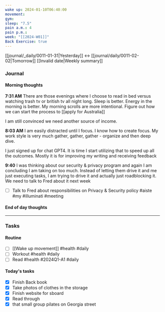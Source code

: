 ```yaml
---
wake up: 2024-01-10T06:40:00
movement: 
gym: 
sleep: "7.5"
pain a.m.: 4
pain p.m.: 
week: "[[2024-W01]]"
Back Exercise: true
---
```

[[journal/_daily/0011-01-31|Yesterday]] <-> [[journal/daily/0011-02-02|Tomorrow]]
[[Invalid date|Weekly summary]]
### Journal
#### Morning thoughts

**7:31 AM**
There are those evenings where I choose to read in bed versus watching trash tv or british tv all night long. 
Sleep is better. Energy in the morning is better. 
My morning scrolls are more intentional. 
Figure out how we can start the process to [[apply for Australia]]

I am still convinced we need another source of income. 

**8:03 AM** 
I am easily distracted until I focus. I know how to create focus. 
My work style is very much gather, gather, gather - organize and then deep dive. 

I just signed up for chat GPT4. 
It is time I start utilizing that to speed up all the outcomes. Mostly it is for improving my writing and receiving feedback

**9:40**
I was thinking about our security & privacy program and again I am concluding I am taking on too much. Instead of letting them drive it and me just executing tasks, I am trying to drive it and actually just roadblocking it.
We need to talk to Fred about it next week
- [ ] Talk to Fred about responsibilities on Privacy & Security policy #aiste #my #illuminati #meeting

#### End of day thoughts




-----
### Tasks 

#### Routine

- [ ] [[Wake up movement]] #health #daily
- [ ] Workout #health #daily 
- [ ] Read #health #2024Q1-A1 #daily

#### Today's tasks

- [x] Finish Back book
- [x] Take photos of clothes in the storage
- [x] Finish website for sboard
- [x] Read through
- [x] that small group pilates on Georgia street